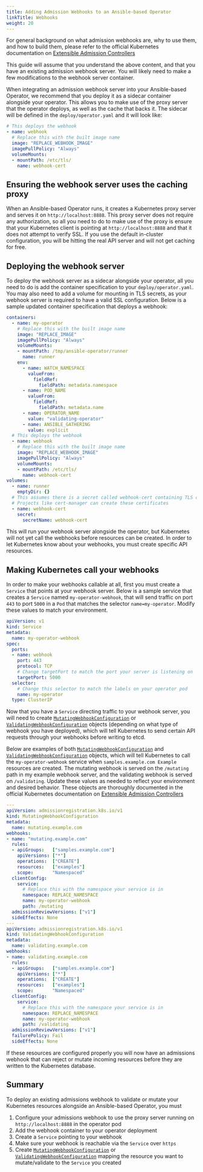 ```yaml
---
title: Adding Admission Webhooks to an Ansible-based Operator
linkTitle: Webhooks
weight: 20
---
```


For general background on what admission webhooks are, why to use them, and how to build them,
please refer to the official Kubernetes documentation on [Extensible Admission Controllers][admission-controllers]

This guide will assume that you understand the above content, and that you have an existing admission
webhook server. You will likely need to make a few modifications to the webhook server container.

When integrating an admission webhook server into your Ansible-based Operator, we recommend that you
deploy it as a sidecar container alongside your operator. This allows you to make use of the proxy
server that the operator deploys, as well as the cache that backs it. The sidecar will be defined in the `deploy/operator.yaml` and it will look like:

```yaml
# This deploys the webhook
- name: webhook
  # Replace this with the built image name
  image: "REPLACE_WEBHOOK_IMAGE"
  imagePullPolicy: "Always"
  volumeMounts:
  - mountPath: /etc/tls/
    name: webhook-cert
```

## Ensuring the webhook server uses the caching proxy

When an Ansible-based Operator runs, it creates a Kubernetes proxy server and serves it on
`http://localhost:8888`. This proxy server does not require any authorization, so all you need to
do to make use of the proxy is ensure that your Kubernetes client is pointing at `http://localhost:8888`
and that it does not attempt to verify SSL. If you use the default in-cluster configuration, you will
be hitting the real API server and will not get caching for free.

## Deploying the webhook server

To deploy the webhook server as a sidecar alongside your operator, all you need to do is add the container
specification to your `deploy/operator.yaml`. You may also need to add a volume for mounting in TLS secrets,
as your webhook server is required to have a valid SSL configuration. Below is a sample updated container
specification that deploys a webhook:

```yaml
containers:
  - name: my-operator
    # Replace this with the built image name
    image: "REPLACE_IMAGE"
    imagePullPolicy: "Always"
    volumeMounts:
    - mountPath: /tmp/ansible-operator/runner
      name: runner
    env:
      - name: WATCH_NAMESPACE
        valueFrom:
          fieldRef:
            fieldPath: metadata.namespace
      - name: POD_NAME
        valueFrom:
          fieldRef:
            fieldPath: metadata.name
      - name: OPERATOR_NAME
        value: "validating-operator"
      - name: ANSIBLE_GATHERING
        value: explicit
  # This deploys the webhook
  - name: webhook
    # Replace this with the built image name
    image: "REPLACE_WEBHOOK_IMAGE"
    imagePullPolicy: "Always"
    volumeMounts:
    - mountPath: /etc/tls/
      name: webhook-cert
volumes:
  - name: runner
    emptyDir: {}
  # This assumes there is a secret called webhook-cert containing TLS certificates
  # Projects like cert-manager can create these certificates
  - name: webhook-cert
    secret:
      secretName: webhook-cert
```

This will run your webhook server alongside the operator, but Kubernetes will not yet call the webhooks before
resources can be created. In order to let Kubernetes know about your webhooks, you must create specific API resources.

## Making Kubernetes call your webhooks

In order to make your webhooks callable at all, first you must create a `Service` that points at your
webhook server. Below is a sample service that creates a `Service` named `my-operator-webhook`, that will
send traffic on port `443` to port `5000` in a `Pod` that matches the selector `name=my-operator`. Modify these
values to match your environment.

```yaml
apiVersion: v1
kind: Service
metadata:
  name: my-operator-webhook
spec:
  ports:
  - name: webhook
    port: 443
    protocol: TCP
    # Change targetPort to match the port your server is listening on
    targetPort: 5000
  selector:
    # Change this selector to match the labels on your operator pod
    name: my-operator
  type: ClusterIP
```

Now that you have a `Service` directing traffic to your webhook server, you will need to create
[`MutatingWebhookConfiguration`][mutating-webhook] or [`ValidatingWebhookConfiguration`][validating-webhook] objects (depending on what type of webhook you have deployed), which will tell Kubernetes
to send certain API requests through your webhooks before writing to etcd.

Below are examples of both [`MutatingWebhookConfiguration`][mutating-webhook] and [`ValidatingWebhookConfiguration`][validating-webhook] objects,
which will tell Kubernetes to call the `my-operator-webhook` service when `samples.example.com Example` resources
are created. The mutating webhook is served on the `/mutating` path in my example webhook server, and the validating webhook is served on `/validating`. Update these values as needed to reflect your environment
and desired behavior. These objects are thoroughly documented in the official Kubernetes documentation on [Extensible Admission Controllers][admission-controllers]

```yaml
---
apiVersion: admissionregistration.k8s.io/v1
kind: MutatingWebhookConfiguration
metadata:
  name: mutating.example.com
webhooks:
- name: "mutating.example.com"
  rules:
  - apiGroups:   ["samples.example.com"]
    apiVersions: ["*"]
    operations:  ["CREATE"]
    resources:   ["examples"]
    scope:       "Namespaced"
  clientConfig:
    service:
      # Replace this with the namespace your service is in
      namespace: REPLACE_NAMESPACE
      name: my-operator-webhook
      path: /mutating
  admissionReviewVersions: ["v1"]
  sideEffects: None
---
apiVersion: admissionregistration.k8s.io/v1
kind: ValidatingWebhookConfiguration
metadata:
  name: validating.example.com
webhooks:
- name: validating.example.com
  rules:
  - apiGroups:   ["samples.example.com"]
    apiVersions: ["*"]
    operations:  ["CREATE"]
    resources:   ["examples"]
    scope:       "Namespaced"
  clientConfig:
    service:
      # Replace this with the namespace your service is in
      namespace: REPLACE_NAMESPACE
      name: my-operator-webhook
      path: /validating
  admissionReviewVersions: ["v1"]
  failurePolicy: Fail
  sideEffects: None
```

If these resources are configured properly you will now have an admissions webhook that can reject or mutate
incoming resources before they are written to the Kubernetes database.

## Summary

To deploy an existing admissions webhook to validate or mutate your Kubernetes resources alongside an
Ansible-based Operator, you must
1. Configure your admissions webhook to use the proxy server running on `http://localhost:8888` in the operator pod
1. Add the webhook container to your operator deployment
1. Create a `Service` pointing to your webhook
1. Make sure your webhook is reachable via the `Service` over `https`
1. Create [`MutatingWebhookConfiguration`][mutating-webhook] or [`ValidatingWebhookConfiguration`][validating-webhook] mapping the resource you want to mutate/validate to the `Service` you created


[admission-controllers]:https://kubernetes.io/docs/reference/access-authn-authz/extensible-admission-controllers/
[validating-webhook]:https://v1-17.docs.kubernetes.io/docs/reference/generated/kubernetes-api/v1.17/#validatingwebhookconfiguration-v1-admissionregistration-k8s-io
[mutating-webhook]:https://v1-17.docs.kubernetes.io/docs/reference/generated/kubernetes-api/v1.17/#mutatingwebhookconfiguration-v1-admissionregistration-k8s-io
